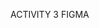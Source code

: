 ACTIVITY 3 FIGMA

<!---
RafaNoel23/RafaNoel23 is a ✨ special ✨ repository because its `README.md` (this file) appears on your GitHub profile.
You can click the Preview link to take a look at your changes.
--->
